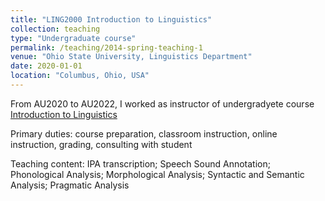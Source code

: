 ```yaml
---
title: "LING2000 Introduction to Linguistics"
collection: teaching
type: "Undergraduate course"
permalink: /teaching/2014-spring-teaching-1
venue: "Ohio State University, Linguistics Department"
date: 2020-01-01
location: "Columbus, Ohio, USA"
---
```


From AU2020 to AU2022, I worked as instructor of undergradyete course <u>Introduction to Linguistics</u>

Primary duties: course preparation, classroom instruction, online instruction, grading, consulting with student

Teaching content: IPA transcription; Speech Sound Annotation; Phonological Analysis; Morphological Analysis; Syntactic and Semantic Analysis; Pragmatic Analysis


